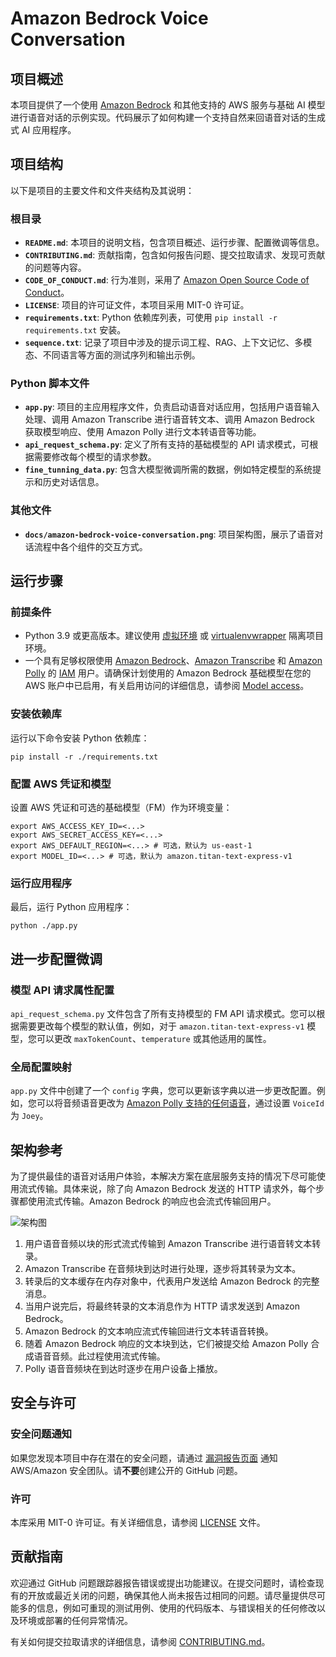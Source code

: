 # Amazon Bedrock Voice Conversation

## 项目概述
本项目提供了一个使用 [Amazon Bedrock](https://aws.amazon.com/bedrock/) 和其他支持的 AWS 服务与基础 AI 模型进行语音对话的示例实现。代码展示了如何构建一个支持自然来回语音对话的生成式 AI 应用程序。

## 项目结构
以下是项目的主要文件和文件夹结构及其说明：

### 根目录
- **`README.md`**: 本项目的说明文档，包含项目概述、运行步骤、配置微调等信息。
- **`CONTRIBUTING.md`**: 贡献指南，包含如何报告问题、提交拉取请求、发现可贡献的问题等内容。
- **`CODE_OF_CONDUCT.md`**: 行为准则，采用了 [Amazon Open Source Code of Conduct](https://aws.github.io/code-of-conduct)。
- **`LICENSE`**: 项目的许可证文件，本项目采用 MIT-0 许可证。
- **`requirements.txt`**: Python 依赖库列表，可使用 `pip install -r requirements.txt` 安装。
- **`sequence.txt`**: 记录了项目中涉及的提示词工程、RAG、上下文记忆、多模态、不同语言等方面的测试序列和输出示例。

### Python 脚本文件
- **`app.py`**: 项目的主应用程序文件，负责启动语音对话应用，包括用户语音输入处理、调用 Amazon Transcribe 进行语音转文本、调用 Amazon Bedrock 获取模型响应、使用 Amazon Polly 进行文本转语音等功能。
- **`api_request_schema.py`**: 定义了所有支持的基础模型的 API 请求模式，可根据需要修改每个模型的请求参数。
- **`fine_tunning_data.py`**: 包含大模型微调所需的数据，例如特定模型的系统提示和历史对话信息。

### 其他文件
- **`docs/amazon-bedrock-voice-conversation.png`**: 项目架构图，展示了语音对话流程中各个组件的交互方式。

## 运行步骤
### 前提条件
- Python 3.9 或更高版本。建议使用 [虚拟环境](https://docs.python.org/3.9/library/venv.html) 或 [virtualenvwrapper](https://virtualenvwrapper.readthedocs.io/en/latest/) 隔离项目环境。
- 一个具有足够权限使用 [Amazon Bedrock](https://aws.amazon.com/bedrock/)、[Amazon Transcribe](https://aws.amazon.com/pm/transcribe) 和 [Amazon Polly](https://aws.amazon.com/polly/) 的 [IAM](https://aws.amazon.com/iam/) 用户。请确保计划使用的 Amazon Bedrock 基础模型在您的 AWS 账户中已启用，有关启用访问的详细信息，请参阅 [Model access](https://docs.aws.amazon.com/bedrock/latest/userguide/model-access.html)。

### 安装依赖库
运行以下命令安装 Python 依赖库：
```shell
pip install -r ./requirements.txt
```

### 配置 AWS 凭证和模型
设置 AWS 凭证和可选的基础模型（FM）作为环境变量：
```shell
export AWS_ACCESS_KEY_ID=<...>
export AWS_SECRET_ACCESS_KEY=<...>
export AWS_DEFAULT_REGION=<...> # 可选，默认为 us-east-1
export MODEL_ID=<...> # 可选，默认为 amazon.titan-text-express-v1
```

### 运行应用程序
最后，运行 Python 应用程序：
```shell
python ./app.py
```

## 进一步配置微调
### 模型 API 请求属性配置
`api_request_schema.py` 文件包含了所有支持模型的 FM API 请求模式。您可以根据需要更改每个模型的默认值，例如，对于 `amazon.titan-text-express-v1` 模型，您可以更改 `maxTokenCount`、`temperature` 或其他适用的属性。

### 全局配置映射
`app.py` 文件中创建了一个 `config` 字典，您可以更新该字典以进一步更改配置。例如，您可以将音频语音更改为 [Amazon Polly 支持的任何语音](https://docs.aws.amazon.com/polly/latest/dg/voicelist.html)，通过设置 `VoiceId` 为 `Joey`。

## 架构参考
为了提供最佳的语音对话用户体验，本解决方案在底层服务支持的情况下尽可能使用流式传输。具体来说，除了向 Amazon Bedrock 发送的 HTTP 请求外，每个步骤都使用流式传输。Amazon Bedrock 的响应也会流式传输回用户。

![架构图](./docs/amazon-bedrock-voice-conversation.png)

1. 用户语音音频以块的形式流式传输到 Amazon Transcribe 进行语音转文本转录。
2. Amazon Transcribe 在音频块到达时进行处理，逐步将其转录为文本。
3. 转录后的文本缓存在内存对象中，代表用户发送给 Amazon Bedrock 的完整消息。
4. 当用户说完后，将最终转录的文本消息作为 HTTP 请求发送到 Amazon Bedrock。
5. Amazon Bedrock 的文本响应流式传输回进行文本转语音转换。
6. 随着 Amazon Bedrock 响应的文本块到达，它们被提交给 Amazon Polly 合成语音音频。此过程使用流式传输。
7. Polly 语音音频块在到达时逐步在用户设备上播放。

## 安全与许可
### 安全问题通知
如果您发现本项目中存在潜在的安全问题，请通过 [漏洞报告页面](http://aws.amazon.com/security/vulnerability-reporting/) 通知 AWS/Amazon 安全团队。请**不要**创建公开的 GitHub 问题。

### 许可
本库采用 MIT-0 许可证。有关详细信息，请参阅 [LICENSE](LICENSE) 文件。

## 贡献指南
欢迎通过 GitHub 问题跟踪器报告错误或提出功能建议。在提交问题时，请检查现有的开放或最近关闭的问题，确保其他人尚未报告过相同的问题。请尽量提供尽可能多的信息，例如可重现的测试用例、使用的代码版本、与错误相关的任何修改以及环境或部署的任何异常情况。

有关如何提交拉取请求的详细信息，请参阅 [CONTRIBUTING.md](CONTRIBUTING.md)。